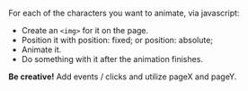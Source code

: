 For each of the characters you want to animate, via javascript:

- Create an `<img>` for it on the page.
- Position it with position: fixed; or position: absolute; 
- Animate it.
- Do something with it after the animation finishes.

**Be creative!** Add events / clicks and utilize pageX and pageY.
